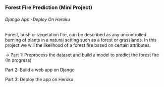 ### Forest Fire Prediction (Mini Project)
###### Django App -Deploy On Heroku

Forest, bush or vegetation fire, can be described as any uncontrolled burning of plants in a natural setting such as a forest or grasslands. In this project we will the likelihood of a forest fire based on certain attributes. 

-> Part 1: Preprocess the dataset and build a model to predict the forest fire (In progress)

Part 2: Build a web app on Django

Part 3: Deploy the app on Heroku
